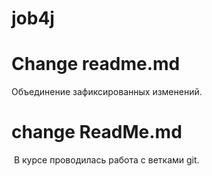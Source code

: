 # job4j
# Change readme.md
Объединение зафиксированных изменений.
# change ReadMe.md
 В курсе проводилась работа с ветками git.